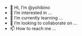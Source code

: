 - 👋 Hi, I’m @yohibino
- 👀 I’m interested in ...
- 🌱 I’m currently learning ...
- 💞️ I’m looking to collaborate on ...
- 📫 How to reach me ...

<!---
yohibino/yohibino is a ✨ special ✨ repository because its `README.md` (this file) appears on your GitHub profile.
You can click the Preview link to take a look at your changes.
--->

